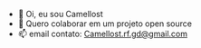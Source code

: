 - 👋 Oi, eu sou Camellost
- 💞️ Quero colaborar em um projeto open source
- 📫 email contato: Camellost.rf.gd@gmail.com

<!---
Camellost/Camellost é um repositório ✨ especial ✨ porque seu `README.md` (este arquivo) aparece no seu perfil do GitHub.
Você pode clicar no link Visualizar para dar uma olhada nas suas alterações.
--->
